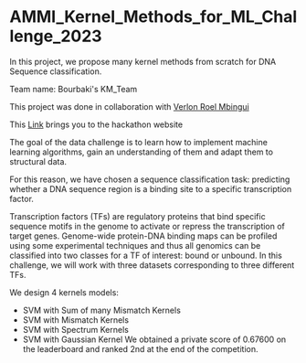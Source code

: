 # AMMI_Kernel_Methods_for_ML_Challenge_2023
In this project, we propose many kernel methods from scratch for DNA Sequence classification.

Team name: Bourbaki's KM_Team

This project was done in collaboration with [Verlon Roel Mbingui](https://github.com/VerlonRoelMBINGUI)

This [Link](https://www.kaggle.com/competitions/kernel-methods-ammi-2023/overview) brings you to the hackathon website

The goal of the data challenge is to learn how to implement machine learning algorithms, gain an understanding of them and adapt them to structural data.

For this reason, we have chosen a sequence classification task: predicting whether a DNA sequence region is a binding site to a specific transcription factor.

Transcription factors (TFs) are regulatory proteins that bind specific sequence motifs in the genome to activate or repress the transcription of target genes. Genome-wide protein-DNA binding maps can be profiled using some experimental techniques and thus all genomics can be classified into two classes for a TF of interest: bound or unbound. In this challenge, we will work with three datasets corresponding to three different TFs.

We design 4 kernels models: 

- SVM with Sum of many Mismatch Kernels
- SVM with Mismatch Kernels
- SVM with Spectrum Kernels
- SVM with Gaussian Kernel
We obtained a private score of 0.67600 on the leaderboard and ranked 2nd at the end of the competition.
